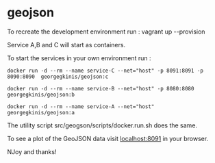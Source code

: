 # geojson

To recreate the development environment run :
vagrant up --provision

Service A,B and C will start as containers.

To start the services in your own environment run :

```
docker run -d --rm --name service-C --net="host" -p 8091:8091 -p 8090:8090  georgegkinis/geojson:c

docker run -d --rm --name service-B --net="host" -p 8080:8080  georgegkinis/geojson:b

docker run -d --rm --name service-A --net="host" georgegkinis/geojson:a
```

The utility script src/geogson/scripts/docker.run.sh does the same.

To see a plot of the GeoJSON data visit [localhost:8091](http://localhost:8091) in your browser.

NJoy and thanks!